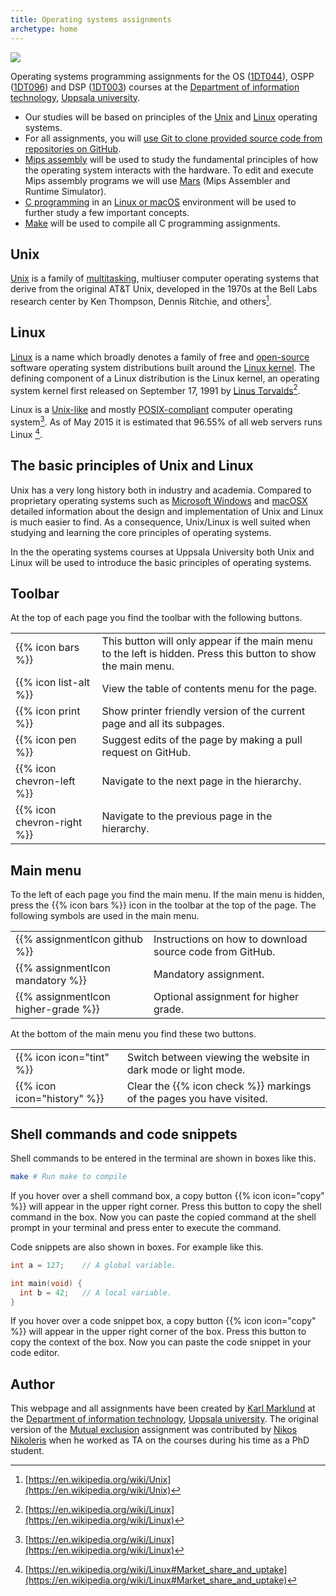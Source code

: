 ```yaml
---
title: Operating systems assignments
archetype: home
---
```


![](images/uu-full-logo-dark.png?classes=uu-full-logo)

Operating systems programming assignments for the OS ([1DT044][os]), OSPP
([1DT096][ospp]) and DSP ([1DT003][dsp]) courses at the [Department of
information technology][it], [Uppsala university][uu].

[os]: https://www.uu.se/en/study/course?query=1DT044
[ospp]: https://www.uu.se/en/study/course?query=1DT096
[dsp]: https://www.uu.se/en/study/course?query=1DT003

[it]: https://www.it.uu.se/first?lang=en
[uu]: https://www.uu.se/en/

- Our studies will be based on principles of the [Unix](#unix) and
  [Linux](#linux) operating systems.
- For all assignments, you will [use Git to clone provided source code from repositories on GitHub][git/github]. 
- [Mips assembly][mips] will be used to study the fundamental principles of how
  the operating system interacts with the hardware. To edit and execute Mips assembly programs we will use [Mars][mars] (Mips
Assembler and Runtime Simulator). 
- [C programming][c] in an [Linux or macOS](supported-systems) environment will be used to further study a few important concepts.
- [Make][make] will be used to compile all C programming assignments. 


[mars]: http://courses.missouristate.edu/kenvollmar/mars/

[make]: https://en.wikipedia.org/wiki/Make_(software)

[unix/linux]: unix-and-linux

[mips]:  prerequisites/mips-and-mars

[c]:  prerequisites/c

[linux]: prerequisites/linux

[git/github]: prerequisites/git-and-github/

## Unix

[Unix](https://en.wikipedia.org/wiki/Unix) is a family of [multitasking][multitasking],
multiuser computer operating systems that derive from the original AT&T Unix,
developed in the 1970s at the Bell Labs research center by Ken Thompson, Dennis
Ritchie, and others[^unix].

[^unix]: [https://en.wikipedia.org/wiki/Unix](https://en.wikipedia.org/wiki/Unix)

[multitasking]: https://en.wikipedia.org/wiki/Computer_multitasking

## Linux

[Linux](https://en.wikipedia.org/wiki/Linux) is a name which broadly denotes a
family of free and [open-source](https://en.wikipedia.org/wiki/Open-source_software) software operating system distributions built
around the [Linux kernel](https://en.wikipedia.org/wiki/Linux_kernel). The defining component of a Linux distribution is the
Linux kernel, an operating system kernel first released on September 17,
1991 by [Linus Torvalds](https://en.wikipedia.org/wiki/Linus_Torvalds)[^linux].

Linux is a [Unix-like](https://en.wikipedia.org/wiki/Unix-like) and
mostly [POSIX-compliant](https://en.wikipedia.org/wiki/POSIX) computer operating
system[^linux]. As of May 2015 it is estimated that 96.55% of all web servers
runs Linux [^linux-market-share]. 

[^linux]: [https://en.wikipedia.org/wiki/Linux](https://en.wikipedia.org/wiki/Linux)

[^linux-market-share]:
    [https://en.wikipedia.org/wiki/Linux#Market_share_and_uptake](https://en.wikipedia.org/wiki/Linux#Market_share_and_uptake)
    
## The basic principles of Unix and Linux

Unix has a very long history both in industry and academia. Compared to
proprietary operating systems such as [Microsoft
Windows](https://en.wikipedia.org/wiki/Microsoft_Windows) and
[macOSX](https://en.wikipedia.org/wiki/MacOS) detailed information about the
design and implementation of Unix and Linux is much easier to find. As a
consequence, Unix/Linux is well suited when studying and learning the core
principles of operating systems. 

In the the operating systems courses at Uppsala University both Unix and Linux
will be used to introduce the basic principles of operating systems. 

## Toolbar

At the top of each page you find the toolbar with the following buttons.

<table class="icon-list">
<tr>
  <td>
    {{% icon bars %}}
  </td>
  <td>
    This button will only appear if the main menu to the left is hidden. Press this button to show
    the main menu. 
  </td>
</tr>
<tr>
  <td>
    {{% icon list-alt %}}
  </td>
  <td>
    View the table of contents menu for the page.
  </td>
</tr>
<tr>
  <td>
    {{% icon print %}}
  </td>
  <td>
    Show printer friendly version of the current page and all its subpages. 
  </td>
</tr>
<tr>
  <td>
    {{% icon pen %}}
  </td>
  <td>
    Suggest edits of the page by making a pull request on GitHub. 
  </td>
</tr>
<tr>
  <td>
    {{% icon chevron-left %}}
  </td>
  <td>
    Navigate to the next page in the hierarchy.
  </td>
</tr>
<tr>
  <td>
   {{% icon chevron-right %}}
  </td>
  <td>
    Navigate to the previous page in the hierarchy.
  </td>
</tr>
</table>


## Main menu

To the left of each page you find the main menu. If the main menu is hidden, press the {{%
icon bars %}} icon in the toolbar at the top of the page.  The following
symbols are used in the main menu.  


<table class="icon-list">
<tr>
  <td>
   {{% assignmentIcon github %}}
  </td>
  <td>
    Instructions on how to download source code from GitHub.
  </td>
</tr>
<tr>
  <td>
    {{% assignmentIcon mandatory %}}
  </td>
  <td>
   Mandatory assignment. 
  </td>
</tr>
<tr>
  <td>
   {{% assignmentIcon higher-grade %}}
  </td>
  <td>
     Optional assignment for higher grade.
  </td>
</tr>
</table>

At the bottom of the main menu you find these two buttons. 
<table class="icon-list">
<tr>
  <td>
 {{% icon icon="tint" %}}
  </td>
  <td>
    Switch between viewing the website in dark mode or light mode.
  </td>
</tr>
<tr>
  <td>
   {{% icon icon="history" %}}
  </td>
  <td>
  Clear the {{% icon check %}} markings of the pages
  you have visited. 
  </td>
</tr>
</table>

## Shell commands and code snippets 

Shell commands to be entered in the terminal are shown in boxes like this. 

``` bash session
make # Run make to compile
```

If you hover over a shell command box, a copy button {{% icon icon="copy" %}} will appear
in the upper right corner. Press this button to copy the shell command in the box. Now you
can paste the copied command at the shell prompt in your terminal and press
enter to execute the command. 

Code snippets are also shown in boxes. For example like this.

``` C
int a = 127;    // A global variable. 

int main(void) {
  int b = 42;   // A local variable.
}
```

If you hover over a code snippet box, a copy button {{% icon icon="copy" %}} will appear in the upper
right corner of the box. Press this button to copy the context of the box. Now
you can paste the code snippet in your code editor.

## Author

This webpage and all assignments have been created by [Karl Marklund][km] at the
[Department of information technology][it], [Uppsala university][uu]. The
original version of the [Mutual exclusion][mutex] assignment was contributed by [Nikos
Nikoleris][nn] when he worked as TA on the courses during his time as a PhD student.

[km]: https://www.katalog.uu.se/profile/?id=N2-482
[nn]: https://www.arm.ecs.soton.ac.uk/people/dr-nikos-nikoleris/
[mutex]: threads-and-synchronization/mutex/